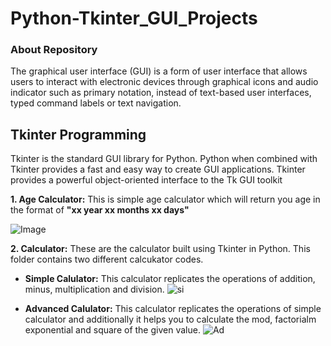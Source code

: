 # Python-Tkinter_GUI_Projects
### About Repository 
The graphical user interface (GUI) is a form of user interface that allows users to interact with electronic devices through graphical icons and audio indicator such as primary notation, instead of text-based user interfaces, typed command labels or text navigation.

## Tkinter Programming
Tkinter is the standard GUI library for Python. Python when combined with Tkinter provides a fast and easy way to create GUI applications. Tkinter provides a powerful object-oriented interface to the Tk GUI toolkit

<b>1. Age Calculator:</b> This is simple age calculator which will return you age in the format of <b> "xx year xx months xx days" </b>

![Image](https://user-images.githubusercontent.com/54545471/110922714-0765e600-8346-11eb-9a76-ee4c1d1f9ab0.png)

<b>2. Calculator:</b> These are the calculator built using Tkinter in Python. This folder contains two different calcukator codes.

- <b>Simple Calulator:</b> This calculator replicates the operations of addition, minus, multiplication and division. 
![si](https://user-images.githubusercontent.com/54545471/111153057-78f89b00-85b7-11eb-94b4-1da57df39b52.PNG)

- <b>Advanced Calulator:</b> This calculator replicates the operations of simple calculator and additionally it helps you to calculate the mod, factorialm exponential and square of the given value. 
![Ad](https://user-images.githubusercontent.com/54545471/111153110-8746b700-85b7-11eb-9e0f-2603647df02e.PNG)

